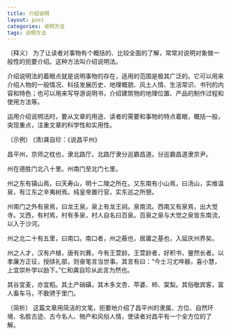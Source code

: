 ```yaml
---
title: 介绍说明
layout: post
categories: 说明方法
tags: 说明方法
---
```


〔释义〕 为了让读者对事物有个概括的、比较全面的了解，常常对说明对象做一般性的扼要介绍。这种方法叫介绍说明法。

介绍说明法的着眼点就是说明事物的存在，适用的范围是极其广泛的。它可以用来介绍人物的一般情况、科技发展历史、地理概貌、风土人情、生活常识、书刊的内容和特色；也可以用来写导游说明书，介绍建筑物的地理位置、产品的制作过程和使用方法等。

运用介绍说明法时，要从文章的用途、读者的需要和事物的特点着眼，概括一般，突现重点，注重文章的科学性和实用性。

〔示例〕 (清)龚自珍：《说昌平州》

昌平州，京师之枕也，隶北路厅。北路厅隶分巡霸昌道。分巡霸昌道隶京尹。

州在德胜门北八十里。州南门至北门七里。

州之东有镇山焉，曰天寿山，明十二陵之所在。又东南有小山焉，曰汤山，实维温泉，有江东之辛夷树焉。纯皇帝置行官，实东巡之所憩。

州南门之外有泉焉，曰龙王泉。泉上有龙王祠。泉南流。西南又有泉焉，出大觉寺。又西，有村焉，村有多泉，村人自名曰百泉。百泉之泉与大觉之泉皆东南流，以入于沙河。

州之北二十有五里，曰南口。南口者，州之蔽也，居庸之基也，入延庆州界矣。

州之人才，汉有卢植，唐有刘蕡，今有王萱龄。王萱龄者，好积书，寷然长者。以孝廉方正征，授牍礼部，则奋笔言当世事。其言有曰：“今士习尤哗器，喜小慧，上宜崇朴学以励下。”仁和龚自珍从此言为然也。

其谷宜麦，亦宜稻。其土产硝磺，其木多文杏、苹婆、柿、棠梨。其俗敬宾客，富人畜车马，不敢骋于里门。

〔简析〕 这篇文章用简洁的文笔，扼要地介绍了昌平州的隶属、方位、自然环境、名胜古迹、古今名人、物产和风俗人情，使读者对昌平有一个全方位的了解。 